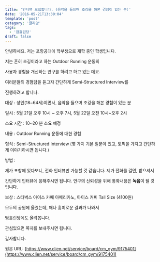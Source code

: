 ```yaml
---
title: '인터뷰 모집합니다. (음악을 들으며 조깅을 해본 경험이 있는 분)'
date: '2016-05-21T13:30:04'
template: 'post'
category: '클리앙'
tags: 
  - '땀흘린당'
draft: false
---
```


안녕하세요. 저는 포항공대에 학부생으로 재학 중인 학생입니다. 

저는 흔히 조깅이라고 하는 Outdoor Running 운동의

사용자 경험을 개선하는 연구를 하려고 하고 있는 데요. 

여러분들의 경험담을 듣고자 간단하게 Semi-Structured Interview를 

진행하려고 합니다. 

대상 : 성인(18~64세)이면서, 음악을 들으며 조깅을 해본 경험이 있는 분

일시 : 5월 21일 오후 10시 ~ 오후 7시, 5월 22일 오전 10시~오후 2시

소요 시간 : 10~20 분 소요 예정

내용 : Outdoor Running 운동에 대한 경험

형식 : Semi-Structured Interview (몇 가지 기본 질문이 있고, 토픽을 가지고 간단하게 이야기하시면 됩니다.)

방법 :

제가 포항에 있다보니, 전화 인터뷰만 가능할 것 같습니다. 제가 전화를 걸면, 받으셔서 

간단하게 인터뷰에 응해주시면 됩니다. 연구의 신뢰성을 위해 통화내용은 **녹음**이 될 것입니다. 

보상 : 스타벅스 아이스 카페 아메리카노, 아이스 커피 Tall Size (4100원) 

모두의 공원에 올렸는데, 꽤나 흥미로운 결과가 나와서

땀흘린당에도 올려봅니다. 

관심있으면 쪽지를 보내주시면 됩니다. 

감사합니다.

원본 URL: [https://www.clien.net/service/board/cm_gym/9175401](https://www.clien.net/service/board/cm_gym/9175401)
